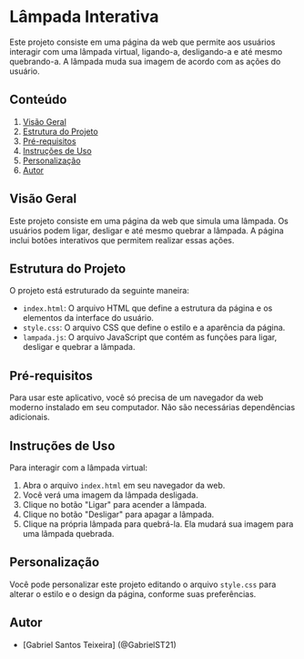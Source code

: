 # Lâmpada Interativa

Este projeto consiste em uma página da web que permite aos usuários interagir com uma lâmpada virtual, ligando-a, desligando-a e até mesmo quebrando-a. A lâmpada muda sua imagem de acordo com as ações do usuário.

## Conteúdo

1. [Visão Geral](#visão-geral)
2. [Estrutura do Projeto](#estrutura-do-projeto)
3. [Pré-requisitos](#pré-requisitos)
4. [Instruções de Uso](#instruções-de-uso)
5. [Personalização](#personalização)
6. [Autor](#autor)

## Visão Geral

Este projeto consiste em uma página da web que simula uma lâmpada. Os usuários podem ligar, desligar e até mesmo quebrar a lâmpada. A página inclui botões interativos que permitem realizar essas ações.

## Estrutura do Projeto

O projeto está estruturado da seguinte maneira:

- `index.html`: O arquivo HTML que define a estrutura da página e os elementos da interface do usuário.
- `style.css`: O arquivo CSS que define o estilo e a aparência da página.
- `lampada.js`: O arquivo JavaScript que contém as funções para ligar, desligar e quebrar a lâmpada.

## Pré-requisitos

Para usar este aplicativo, você só precisa de um navegador da web moderno instalado em seu computador. Não são necessárias dependências adicionais.

## Instruções de Uso

Para interagir com a lâmpada virtual:

1. Abra o arquivo `index.html` em seu navegador da web.
2. Você verá uma imagem da lâmpada desligada.
3. Clique no botão "Ligar" para acender a lâmpada.
4. Clique no botão "Desligar" para apagar a lâmpada.
5. Clique na própria lâmpada para quebrá-la. Ela mudará sua imagem para uma lâmpada quebrada.

## Personalização

Você pode personalizar este projeto editando o arquivo `style.css` para alterar o estilo e o design da página, conforme suas preferências.

## Autor

- [Gabriel Santos Teixeira] (@GabrielST21)
